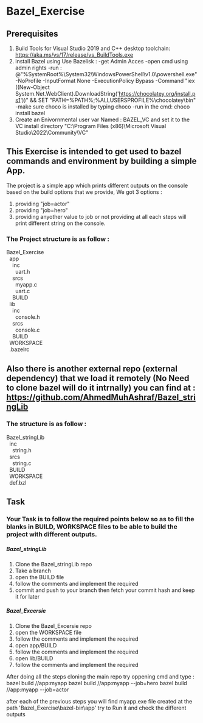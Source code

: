 # Bazel_Exercise

## Prerequisites
1) Build Tools for Visual Studio 2019 and C++ desktop toolchain: https://aka.ms/vs/17/release/vs_BuildTools.exe
2) install Bazel using Use Bazelisk :
  -get Admin Acces
  -open cmd using admin rights
  -run : @"%SystemRoot%\System32\WindowsPowerShell\v1.0\powershell.exe" -NoProfile -InputFormat None -ExecutionPolicy Bypass -Command "iex ((New-Object System.Net.WebClient).DownloadString('https://chocolatey.org/install.ps1'))" && SET "PATH=%PATH%;%ALLUSERSPROFILE%\chocolatey\bin"
  -make sure choco is installed by typing choco
  -run in the cmd: choco install bazel
3) Create an Enivornmental user var Named : BAZEL_VC and set it to the VC install directory "C:\Program Files (x86)\Microsoft Visual Studio\2022\Community\VC"


## This Exercise is intended to get used to bazel commands and environment by building a simple App.

The project is a simple app which prints different outputs on the console based on the build options that we provide,
We got 3 options :
1) providing "job=actor"
2) providing "job=hero"
3) providing anyother value to job or not providing at all
each steps will print different string on the console.

### The Project structure is as follow :
Bazel_Exercise  <br />
&nbsp;&nbsp;app  <br />
&nbsp;&nbsp;&nbsp;&nbsp;inc  <br />
&nbsp;&nbsp;&nbsp;&nbsp;&nbsp;&nbsp;uart.h  <br />
&nbsp;&nbsp;&nbsp;&nbsp;srcs  <br />
&nbsp;&nbsp;&nbsp;&nbsp;&nbsp;&nbsp;myapp.c  <br />
&nbsp;&nbsp;&nbsp;&nbsp;&nbsp;&nbsp;uart.c  <br />
&nbsp;&nbsp;&nbsp;&nbsp;BUILD  <br />
&nbsp;&nbsp;lib  <br />
&nbsp;&nbsp;&nbsp;&nbsp;inc  <br />
&nbsp;&nbsp;&nbsp;&nbsp;&nbsp;&nbsp;console.h  <br />
&nbsp;&nbsp;&nbsp;&nbsp;srcs  <br />
&nbsp;&nbsp;&nbsp;&nbsp;&nbsp;&nbsp;console.c  <br />
&nbsp;&nbsp;&nbsp;&nbsp;BUILD  <br />
&nbsp;&nbsp;WORKSPACE  <br />
&nbsp;&nbsp;.bazelrc  <br />
  
 ## Also there is another external repo (external dependency) that we load it remotely (No Need to clone bazel will do it intrnally) you can find at : https://github.com/AhmedMuhAshraf/Bazel_stringLib
 ### The structure is as follow :
 Bazel_stringLib  <br />
&nbsp;&nbsp;inc  <br />
&nbsp;&nbsp;&nbsp;&nbsp;string.h  <br />
&nbsp;&nbsp;srcs  <br />
&nbsp;&nbsp;&nbsp;&nbsp;string.c  <br />
&nbsp;&nbsp;BUILD  <br />
&nbsp;&nbsp;WORKSPACE  <br />
&nbsp;&nbsp;def.bzl  <br />
    
 ## Task
 ### Your Task is to follow the required points below so as to fill the blanks in BUILD, WORKSPACE files to be able to build the project with different outputs.
 ##### Bazel_stringLib
 1) Clone the Bazel_stringLib repo 
 2) Take a branch
 3) open the BUILD file 
 4) follow the comments and implement the required
 5) commit and push to your branch then fetch your commit hash and keep it for later
 ##### Bazel_Excersie
 1) Clone the Bazel_Excersie repo
 2) open the WORKSPACE file
 3) follow the comments and implement the required
 4) open app/BUILD
 5) follow the comments and implement the required
 6) open lib/BUILD
 7) follow the comments and implement the required
 
 After doing all the steps cloning the main repo try oppening cmd and type :
bazel build //app:myapp 
bazel build //app:myapp --job=hero
bazel build //app:myapp --job=actor

after each of the previous steps you will find myapp.exe file created at the path 'Bazel_Exercise\bazel-bin\app' try to Run it and check the different outputs

